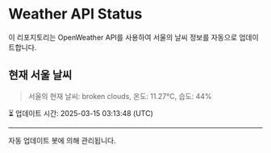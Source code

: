 
# Weather API Status

이 리포지토리는 OpenWeather API를 사용하여 서울의 날씨 정보를 자동으로 업데이트합니다.

## 현재 서울 날씨
> 서울의 현재 날씨: broken clouds, 온도: 11.27°C, 습도: 44%

⏳ 업데이트 시간: 2025-03-15 03:13:48 (UTC)

---
자동 업데이트 봇에 의해 관리됩니다.
